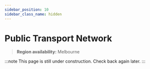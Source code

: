 ```yaml
---
sidebar_position: 10
sidebar_class_name: hidden
---
```


# Public Transport Network

> **Region availability:** Melbourne

:::note
This page is still under construction. Check back again later.
:::

